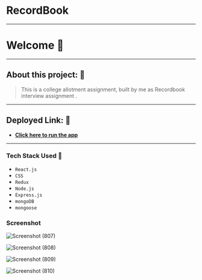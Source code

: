 # RecordBook
---

# Welcome 👋

---

## About this project: 🙌
> This is a college allotment assignment, built by me as Recordbook interview assignment .

---

## Deployed Link: 🙌
- **[Click here to run the app](https://recordbook-assignment.herokuapp.com/)**

---
### Tech Stack Used 🔧
- `React.js`
- `CSS`
- `Redux`
- `Node.js`
- `Express.js`
- `mongoDB`
- `mongoose`



### Screenshot

![Screenshot (807)](https://user-images.githubusercontent.com/66058183/162903987-c140b62b-91e2-4b0f-b3e1-4ed5ee296f7d.png)

![Screenshot (808)](https://user-images.githubusercontent.com/66058183/162904028-2e4fe019-6cfb-4c29-ac57-eaf57e8ba386.png)

![Screenshot (809)](https://user-images.githubusercontent.com/66058183/162904050-51e1f25d-a187-4d28-b95f-1681d4f68c22.png)

![Screenshot (810)](https://user-images.githubusercontent.com/66058183/162904083-91379f0d-8920-4c9d-a797-362595fc2a38.png)

